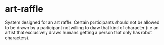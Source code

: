 # art-raffle
System designed for an art raffle. Certain participants should not be allowed to be drawn by a participant not willing to draw that kind of character (i.e an artist that exclusively draws humans getting a person that only has robot characters).
